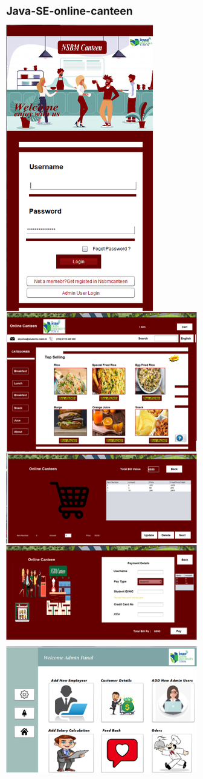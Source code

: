 # Java-SE-online-canteen

![Image](https://github.com/kavindyasinthasilva/Java-SE-online-canteen/blob/master/Image/Screenshot%20(102).png)
![Image](https://github.com/kavindyasinthasilva/Java-SE-online-canteen/blob/master/Image/Screenshot%20(105).png)
![Image](https://github.com/kavindyasinthasilva/Java-SE-online-canteen/blob/master/Image/Screenshot%20(107).png)
![Image](https://github.com/kavindyasinthasilva/Java-SE-online-canteen/blob/master/Image/Screenshot%20(108).png)

![Image](https://github.com/kavindyasinthasilva/Java-SE-online-canteen/blob/master/Image/Screenshot%20(113).png)

